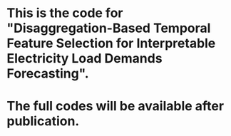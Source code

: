 # This is the code for "Disaggregation-Based Temporal Feature Selection for Interpretable Electricity Load Demands Forecasting".
# The full codes will be available after publication.
